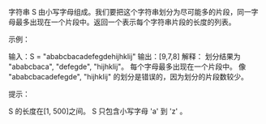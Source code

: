 字符串 S 由小写字母组成。我们要把这个字符串划分为尽可能多的片段，同一字母最多出现在一个片段中。返回一个表示每个字符串片段的长度的列表。

示例：

输入：S = "ababcbacadefegdehijhklij"
输出：[9,7,8]
解释：
划分结果为 "ababcbaca", "defegde", "hijhklij"。
每个字母最多出现在一个片段中。
像 "ababcbacadefegde", "hijhklij" 的划分是错误的，因为划分的片段数较少。

提示：

S 的长度在[1, 500]之间。
S 只包含小写字母 'a' 到 'z' 。
